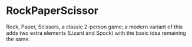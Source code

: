 # RockPaperScissor
Rock, Paper, Scissors, a classic 2-person game; a modern variant of this adds two extra elements (Lizard and Spock) with the basic idea remaining the same.
